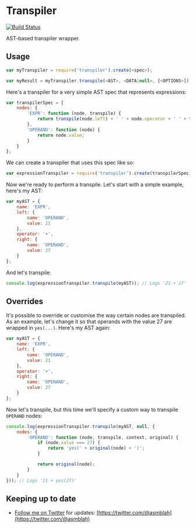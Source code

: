 Transpiler
==========

[![Build Status](https://secure.travis-ci.org/asmblah/transpiler.png?branch=master)](http://travis-ci.org/asmblah/transpiler)

AST-based transpiler wrapper.

Usage
-----
```javascript
var myTranspiler = require('transpiler').create(<spec>);

var myResult = myTranspiler.transpile(<AST>, <DATA|null>, [<OPTIONS>]);
```

Here's a transpiler for a very simple AST spec that represents expressions:

```javascript
var transpilerSpec = {
    nodes: {
        'EXPR': function (node, transpile) {
            return transpile(node.left) + ' ' + node.operator + ' ' + transpile(node.right);
        },
        'OPERAND': function (node) {
            return node.value;
        }
    }
};
```
We can create a transpiler that uses this spec like so:

```javascript
var expressionTranspiler = require('transpiler').create(transpilerSpec);
```
Now we're ready to perform a transpile. Let's start with a simple example, here's my AST:

```javascript
var myAST = {
    name: 'EXPR',
    left: {
        name: 'OPERAND',
        value: 21
    },
    operator: '+',
    right: {
        name: 'OPERAND',
        value: 27
    }
};
```

And let's transpile:

```javascript
console.log(expressionTranspiler.transpile(myAST)); // Logs '21 + 27'
```

Overrides
---------

It's possible to override or customise the way certain nodes are transpiled.
As an example, let's change it so that operands with the value 27 are wrapped in `yes(...)`.
Here's my AST again:

```javascript
var myAST = {
    name: 'EXPR',
    left: {
        name: 'OPERAND',
        value: 21
    },
    operator: '+',
    right: {
        name: 'OPERAND',
        value: 27
    }
};
```
Now let's transpile, but this time we'll specify a custom way to transpile `OPERAND` nodes:

```javascript
console.log(expressionTranspiler.transpile(myAST, null, {
    nodes: {
        'OPERAND': function (node, transpile, context, original) {
            if (node.value === 27) {
                return 'yes(' + original(node) + ')';
            }

            return original(node);
        }
    }
})); // Logs '21 + yes(27)'
```

Keeping up to date
------------------
- [Follow me on Twitter](https://twitter.com/@asmblah) for updates: [https://twitter.com/@asmblah](https://twitter.com/@asmblah)
